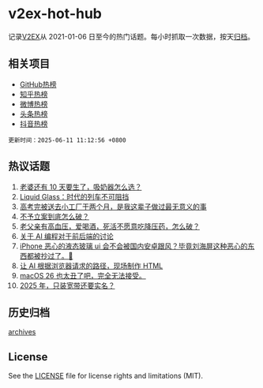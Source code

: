 # v2ex-hot-hub

 记录[V2EX](https://www.v2ex.com/)从 2021-01-06 日至今的热门话题。每小时抓取一次数据，按天[归档](archives)。
 
 ## 相关项目

- [GitHub热榜](https://github.com/lonnyzhang423/github-hot-hub)
- [知乎热榜](https://github.com/lonnyzhang423/zhihu-hot-hub)
- [微博热榜](https://github.com/lonnyzhang423/weibo-hot-hub)
- [头条热榜](https://github.com/lonnyzhang423/toutiao-hot-hub)
- [抖音热榜](https://github.com/lonnyzhang423/douyin-hot-hub)


 `更新时间：2025-06-11 11:12:56 +0800`

## 热议话题

1. [老婆还有 10 天要生了，吸奶器怎么选？](https://www.v2ex.com/t/1137588)
1. [Liquid Glass：时代的列车不可阻挡](https://www.v2ex.com/t/1137650)
1. [高考完被送去小工厂干两个月，是我这辈子做过最无意义的事](https://www.v2ex.com/t/1137675)
1. [不予立案到底怎么破？](https://www.v2ex.com/t/1137589)
1. [老父亲有高血压，爱喝酒，死活不愿意吃降压药，怎么破？](https://www.v2ex.com/t/1137636)
1. [关于 AI 编程对于前后端的讨论](https://www.v2ex.com/t/1137574)
1. [iPhone 恶心的液态玻璃 ui 会不会被国内安卓跟风？毕竟刘海屏这种恶心的东西都被抄过了。🤢](https://www.v2ex.com/t/1137624)
1. [让 AI 根据浏览器请求的路径，现场制作 HTML](https://www.v2ex.com/t/1137586)
1. [macOS 26 也太丑了吧，完全无法接受。](https://www.v2ex.com/t/1137583)
1. [2025 年，只装宽带还要实名？](https://www.v2ex.com/t/1137634)

## 历史归档

[archives](archives)

## License

See the [LICENSE](LICENSE) file for license rights and limitations (MIT).
